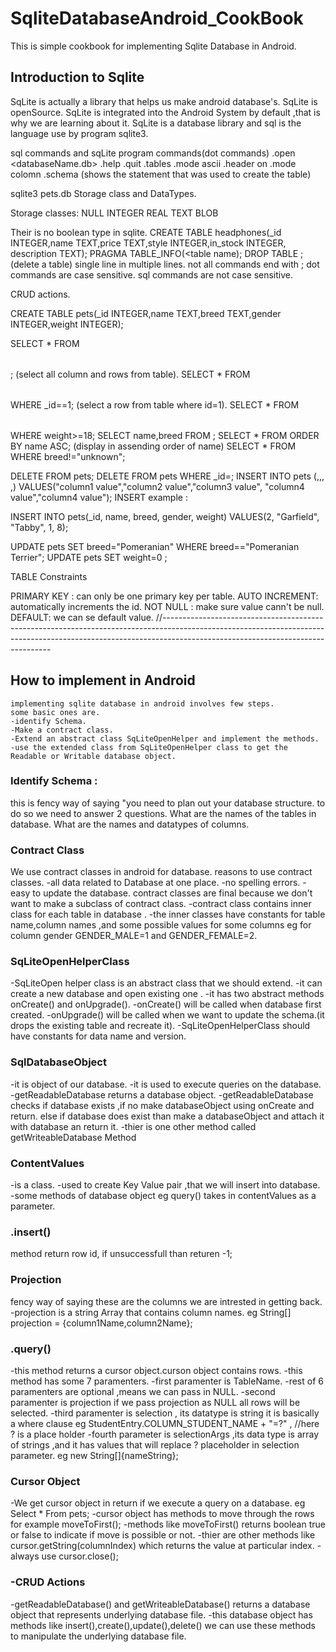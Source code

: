 # SqliteDatabaseAndroid_CookBook
This is simple cookbook for implementing Sqlite Database in Android. 

## Introduction to Sqlite
					
SqLite is actually a library that helps us make android database's.
SqLite is openSource.
SqLite is integrated into the Android System by default ,that is why we are learning about it.
SqLite is a database library and sql is the language use by program sqlite3.

sql commands and sqLite program commands(dot commands)
.open <databaseName.db>
.help
.quit
.tables 
.mode ascii
.header on
.mode colomn
.schema <table-name> (shows the statement that was used to create the table)

sqlite3 pets.db
Storage class and DataTypes.

Storage classes:
NULL
INTEGER
REAL
TEXT
BLOB 

Their is no boolean type in sqlite.
CREATE TABLE headphones(_id INTEGER,name TEXT,price TEXT,style INTEGER,in_stock INTEGER,
			description TEXT);
PRAGMA TABLE_INFO(<table name);
DROP TABLE <table name>; (delete a table)
single line in multiple lines.
not all commands end with ;
dot commands are case sensitive.
sql commands are not case sensitive.

CRUD actions.

CREATE TABLE pets(_id INTEGER,name TEXT,breed 
	TEXT,gender INTEGER,weight INTEGER);

SELECT * FROM <table name>; (select all column and rows from table).
SELECT * FROM <table name> WHERE _id==1; (select a row from table where id=1).
SELECT * FROM <table name> WHERE weight>=18;
SELECT name,breed FROM <table-name>;
SELECT * FROM <table-name> ORDER BY name ASC; (display in assending order of name)
SELECT * FROM <table-name> WHERE breed!="unknown";

DELETE FROM pets;
DELETE FROM pets WHERE _id=<id-of-pet-to-delete>;
INSERT INTO pets (<column1 name>,<column2 name>,<column3 name>,
			<column4 name>,<column5 name>)
			VALUES("column1 value","column2 value","column3 value",
			"column4 value","column4 value");
INSERT example	:

INSERT INTO pets(_id, name, breed, gender, weight) 
		VALUES(2, "Garfield", "Tabby", 1, 8);
		
UPDATE pets SET breed="Pomeranian" WHERE breed=="Pomeranian Terrier";
UPDATE pets SET weight=0 ;

TABLE Constraints

PRIMARY KEY : can only be one primary key per table.
AUTO INCREMENT: automatically increments the id.
NOT NULL : make sure value cann't be null.
DEFAULT<value>: we can se default value.
//--------------------------------------------------------------------------------------------------------------------------------------------------------------------------------------------------------------			
## How to implement in Android
	implementing sqlite database in android involves few steps.
	some basic ones are.
	-identify Schema.
	-Make a contract class.
	-Extend an abstract class SqLiteOpenHelper and implement the methods.
	-use the extended class from SqLiteOpenHelper class to get the Readable or Writable database object.
	
 ### Identify Schema :
  this is fency way of saying "you need to plan out your database
					structure. to do so we need to answer 2 questions.
	What are the names of the tables in database.
	What are the names and datatypes of columns.

### Contract Class
We use contract classes in android for database.
reasons to use contract classes.
-all data related to Database at one place.
-no spelling errors.
-easy to update the database.
contract classes are final because we don't want to make a subclass of contract class.
-contract class contains inner class for each table in database .
-the inner classes have constants for table name,column names ,and some possible values for some columns eg for column gender GENDER_MALE=1 and GENDER_FEMALE=2.

### SqLiteOpenHelperClass
-SqLiteOpen helper class is an abstract class that we should extend.
-it can create a new database and open existing one .
-it has two abstract methods onCreate() and onUpgrade().
-onCreate() will be called when database first created.
-onUpgrade() will be called when we want to update the schema.(it drops the existing table and recreate it).
-SqLiteOpenHelperClass should have constants for data name and version.

### SqlDatabaseObject
-it is object of our database.
-it is used to execute queries on the database.
-getReadableDatabase returns a database object.
-getReadableDatabase checks if database exists ,if no make databaseObject using onCreate and return.
 else if database does exist than make a databaseObject and attach it with database
 an return it. 
 -thier is one other method called getWriteableDatabase Method
 
 ### ContentValues
 -is a class.
 -used to create Key Value pair ,that we will insert into database.
 -some methods of database object eg query() takes in contentValues as a parameter.
 
 ### .insert()
 method return row id, if unsuccessfull than returen -1;
 
### Projection 
 fency way of saying these are the columns we are intrested in getting back.
 -projection is a string Array that contains column names. eg String[] projection = {column1Name,column2Name};
 
 ### .query()
 -this method returns a cursor object.curson object contains rows.
 -this method has some 7 paramenters.
 -first paramenter is TableName.
 -rest of 6 paramenters are optional ,means we can pass in NULL.
 -second paramenter is projection if we pass projection as NULL all rows will be selected.
 -third paramenter is selection , its datatype is string it is basically a where clause eg StudentEntry.COLUMN_STUDENT_NAME + "=?" , //here ? is a place holder 
 -fourth parameter is selectionArgs ,its data type is array of strings ,and it has values that will replace ? placeholder in selection parameter. eg new String[]{nameString};
 
### Cursor Object
 -We get cursor object in return if we execute a query on a database. eg Select * From pets;
 -cursor object has methods to move through the rows for example moveToFirst();
 -methods like moveToFirst() returns boolean true or false to indicate if move is possible or not.
 -thier are other methods like cursor.getString(columnIndex) which returns the value at particular index.
 -always use cursor.close();
				
### -CRUD Actions
-getReadableDatabase() and getWriteableDatabase() returns a database object that represents underlying database file.
-this database object has methods like insert(),create(),update(),delete() we can use these methods to manipulate the underlying database file.


		
